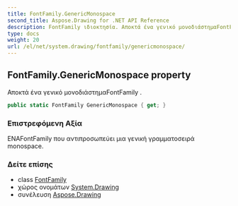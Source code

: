 ```yaml
---
title: FontFamily.GenericMonospace
second_title: Aspose.Drawing for .NET API Reference
description: FontFamily ιδιοκτησία. Αποκτά ένα γενικό μονοδιάστημαFontFamily .
type: docs
weight: 20
url: /el/net/system.drawing/fontfamily/genericmonospace/
---
```

## FontFamily.GenericMonospace property

Αποκτά ένα γενικό μονοδιάστημαFontFamily .

```csharp
public static FontFamily GenericMonospace { get; }
```

### Επιστρεφόμενη Αξία

ΕΝΑFontFamily που αντιπροσωπεύει μια γενική γραμματοσειρά monospace.

### Δείτε επίσης

* class [FontFamily](../)
* χώρος ονομάτων [System.Drawing](../../fontfamily/)
* συνέλευση [Aspose.Drawing](../../../)


